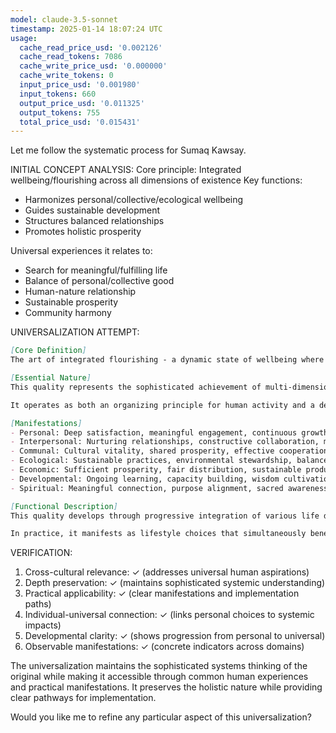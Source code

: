```yaml
---
model: claude-3.5-sonnet
timestamp: 2025-01-14 18:07:24 UTC
usage:
  cache_read_price_usd: '0.002126'
  cache_read_tokens: 7086
  cache_write_price_usd: '0.000000'
  cache_write_tokens: 0
  input_price_usd: '0.001980'
  input_tokens: 660
  output_price_usd: '0.011325'
  output_tokens: 755
  total_price_usd: '0.015431'
---
```


Let me follow the systematic process for Sumaq Kawsay.

INITIAL CONCEPT ANALYSIS:
Core principle: Integrated wellbeing/flourishing across all dimensions of existence
Key functions: 
- Harmonizes personal/collective/ecological wellbeing
- Guides sustainable development
- Structures balanced relationships
- Promotes holistic prosperity

Universal experiences it relates to:
- Search for meaningful/fulfilling life
- Balance of personal/collective good
- Human-nature relationship
- Sustainable prosperity
- Community harmony

UNIVERSALIZATION ATTEMPT:

```markdown
[Core Definition]
The art of integrated flourishing - a dynamic state of wellbeing where personal fulfillment, social harmony, and ecological balance reinforce each other through conscious living. It manifests as a sustainable prosperity that enriches all dimensions of life without depleting any.

[Essential Nature]
This quality represents the sophisticated achievement of multi-dimensional wellbeing, where individual thriving supports and is supported by collective prosperity and environmental health. Unlike simpler concepts of "happiness" or "success," it describes a complex dynamic balance where different aspects of life - personal, interpersonal, communal, and ecological - create reinforcing patterns of sustainable flourishing.

It operates as both an organizing principle for human activity and a developmental goal, providing practical guidance for choices while inspiring ever-deeper realization of human potential in harmony with all life.

[Manifestations]
- Personal: Deep satisfaction, meaningful engagement, continuous growth, balanced lifestyle
- Interpersonal: Nurturing relationships, constructive collaboration, mutual support
- Communal: Cultural vitality, shared prosperity, effective cooperation, intergenerational care
- Ecological: Sustainable practices, environmental stewardship, balanced resource use
- Economic: Sufficient prosperity, fair distribution, sustainable production/consumption
- Developmental: Ongoing learning, capacity building, wisdom cultivation
- Spiritual: Meaningful connection, purpose alignment, sacred awareness

[Functional Description]
This quality develops through progressive integration of various life dimensions, beginning with personal practices of conscious living and extending to ever-wider spheres of relationship and impact. It requires continuous attention to feedback across systems - personal wellbeing reflects and affects family health, which influences community vitality, which shapes ecological balance. Success in one domain supports and requires success in others.

In practice, it manifests as lifestyle choices that simultaneously benefit self, others, and environment; economic activities that generate prosperity without exploitation; social arrangements that support both individual development and collective good; and cultural patterns that maintain balanced relationships between human communities and natural systems. The result is a dynamic, sustainable flourishing that enriches rather than depletes the web of life.
```

VERIFICATION:
1. Cross-cultural relevance: ✓ (addresses universal human aspirations)
2. Depth preservation: ✓ (maintains sophisticated systemic understanding)
3. Practical applicability: ✓ (clear manifestations and implementation paths)
4. Individual-universal connection: ✓ (links personal choices to systemic impacts)
5. Developmental clarity: ✓ (shows progression from personal to universal)
6. Observable manifestations: ✓ (concrete indicators across domains)

The universalization maintains the sophisticated systems thinking of the original while making it accessible through common human experiences and practical manifestations. It preserves the holistic nature while providing clear pathways for implementation.

Would you like me to refine any particular aspect of this universalization?
